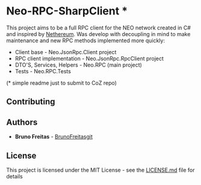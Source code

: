 # Neo-RPC-SharpClient *

This project aims to be a full RPC client for the NEO network created in C# and inspired by [Nethereum](https://github.com/Nethereum/Nethereum). Was develop with decoupling in mind to make maintenance and new RPC methods implemented more quickly:

* Client base - Neo.JsonRpc.Client project
* RPC client implementation - Neo.JsonRpc.RpcClient project
* DTO'S, Services, Helpers - Neo.RPC (main project)
* Tests - Neo.RPC.Tests

(* simple readme just to submit to CoZ repo)


## Contributing


## Authors

* **Bruno Freitas** - [BrunoFreitasgit](https://github.com/BrunoFreitasgit)

## License

This project is licensed under the MIT License - see the [LICENSE.md](LICENSE.md) file for details
